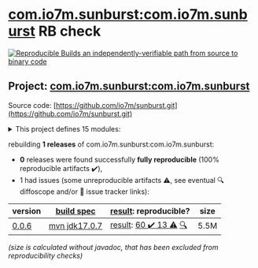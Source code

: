 [com.io7m.sunburst:com.io7m.sunburst](https://central.sonatype.com/artifact/com.io7m.sunburst/com.io7m.sunburst/0.0.6/versions) RB check
=======

[![Reproducible Builds](https://reproducible-builds.org/images/logos/rb.svg) an independently-verifiable path from source to binary code](https://reproducible-builds.org/)

## Project: [com.io7m.sunburst:com.io7m.sunburst](https://central.sonatype.com/artifact/com.io7m.sunburst/com.io7m.sunburst/0.0.6/versions)

Source code: [https://github.com/io7m/sunburst.git](https://github.com/io7m/sunburst.git)

<details><summary>This project defines 15 modules:</summary>

* [com.io7m.sunburst:com.io7m.sunburst](https://central.sonatype.com/artifact/com.io7m.sunburst/com.io7m.sunburst/0.0.6)
* [com.io7m.sunburst:com.io7m.sunburst.codegen](https://central.sonatype.com/artifact/com.io7m.sunburst/com.io7m.sunburst.codegen/0.0.6)
* [com.io7m.sunburst:com.io7m.sunburst.documentation](https://central.sonatype.com/artifact/com.io7m.sunburst/com.io7m.sunburst.documentation/0.0.6)
* [com.io7m.sunburst:com.io7m.sunburst.error_codes](https://central.sonatype.com/artifact/com.io7m.sunburst/com.io7m.sunburst.error_codes/0.0.6)
* [com.io7m.sunburst:com.io7m.sunburst.inventory](https://central.sonatype.com/artifact/com.io7m.sunburst/com.io7m.sunburst.inventory/0.0.6)
* [com.io7m.sunburst:com.io7m.sunburst.inventory.api](https://central.sonatype.com/artifact/com.io7m.sunburst/com.io7m.sunburst.inventory.api/0.0.6)
* [com.io7m.sunburst:com.io7m.sunburst.maven.plugin](https://central.sonatype.com/artifact/com.io7m.sunburst/com.io7m.sunburst.maven.plugin/0.0.6)
* [com.io7m.sunburst:com.io7m.sunburst.model](https://central.sonatype.com/artifact/com.io7m.sunburst/com.io7m.sunburst.model/0.0.6)
* [com.io7m.sunburst:com.io7m.sunburst.pkggen](https://central.sonatype.com/artifact/com.io7m.sunburst/com.io7m.sunburst.pkggen/0.0.6)
* [com.io7m.sunburst:com.io7m.sunburst.runtime](https://central.sonatype.com/artifact/com.io7m.sunburst/com.io7m.sunburst.runtime/0.0.6)
* [com.io7m.sunburst:com.io7m.sunburst.runtime.spi](https://central.sonatype.com/artifact/com.io7m.sunburst/com.io7m.sunburst.runtime.spi/0.0.6)
* [com.io7m.sunburst:com.io7m.sunburst.tests](https://central.sonatype.com/artifact/com.io7m.sunburst/com.io7m.sunburst.tests/0.0.6)
* [com.io7m.sunburst:com.io7m.sunburst.tests.maven.plugin](https://central.sonatype.com/artifact/com.io7m.sunburst/com.io7m.sunburst.tests.maven.plugin/0.0.6)
* [com.io7m.sunburst:com.io7m.sunburst.xml.packages](https://central.sonatype.com/artifact/com.io7m.sunburst/com.io7m.sunburst.xml.packages/0.0.6)
* [com.io7m.sunburst:com.io7m.sunburst.xml.peers](https://central.sonatype.com/artifact/com.io7m.sunburst/com.io7m.sunburst.xml.peers/0.0.6)
</details>

rebuilding **1 releases** of com.io7m.sunburst:com.io7m.sunburst:
- **0** releases were found successfully **fully reproducible** (100% reproducible artifacts :heavy_check_mark:),
- 1 had issues (some unreproducible artifacts :warning:, see eventual :mag: diffoscope and/or :memo: issue tracker links):

| version | [build spec](/BUILDSPEC.md) | [result](https://reproducible-builds.org/docs/jvm/): reproducible? | size |
| -- | --------- | ------ | -- |
| [0.0.6](https://central.sonatype.com/artifact/com.io7m.sunburst/com.io7m.sunburst/0.0.6/pom) | [mvn jdk17.0.7](com.io7m.sunburst-0.0.6.buildspec) | [result](com.io7m.sunburst-0.0.6.buildinfo): [60 :heavy_check_mark:  13 :warning:](com.io7m.sunburst-0.0.6.buildcompare) [:mag:](com.io7m.sunburst-0.0.6.diffoscope) | 5.5M |

<i>(size is calculated without javadoc, that has been excluded from reproducibility checks)</i>
